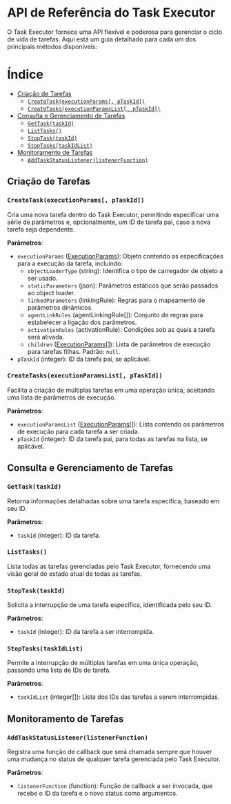 

# API de Referência do Task Executor

O Task Executor fornece uma API flexível e poderosa para gerenciar o ciclo de vida de tarefas. Aqui está um guia detalhado para cada um dos principais métodos disponíveis:

# Índice

- [Criação de Tarefas](#criação-de-tarefas)
    - [`CreateTask(executionParams[, pTaskId])`](#createtaskexecutionparams-ptaskid)
    - [`CreateTasks(executionParamsList[, pTaskId])`](#createtasksexecutionparamslist-ptaskid)
- [Consulta e Gerenciamento de Tarefas](#consulta-e-gerenciamento-de-tarefas)
    - [`GetTask(taskId)`](#gettasktaskid)
    - [`ListTasks()`](#listtasks)
    - [`StopTask(taskId)`](#stoptasktaskid)
    - [`StopTasks(taskIdList)`](#stoptaskstaskidlist)
- [Monitoramento de Tarefas](#monitoramento-de-tarefas)
    - [`AddTaskStatusListener(listenerFunction)`](#addtaskstatuslistenerlistenerfunction)

## Criação de Tarefas

### `CreateTask(executionParams[, pTaskId])`

Cria uma nova tarefa dentro do Task Executor, permitindo especificar uma série de parâmetros e, opcionalmente, um ID de tarefa pai, caso a nova tarefa seja dependente.

**Parâmetros**:
  - `executionParams` ([ExecutionParams](./execution-params.md)): Objeto contendo as especificações para a execução da tarefa, incluindo:
    - `objectLoaderType` (string): Identifica o tipo de carregador de objeto a ser usado.
    - `staticParameters` (json): Parâmetros estáticos que serão passados ao object loader.
    - `linkedParameters` (linkingRule): Regras para o mapeamento de parâmetros dinâmicos.
    - `agentLinkRules` (agentLinkingRule[]): Conjunto de regras para estabelecer a ligação dos parâmetros.
    - `activationRules` (activationRule): Condições sob as quais a tarefa será ativada.
    - `children` ([ExecutionParams](./execution-params.md)[]): Lista de parâmetros de execução para tarefas filhas. Padrão: `null`.
  - `pTaskId` (integer): ID da tarefa pai, se aplicável.

### `CreateTasks(executionParamsList[, pTaskId])`

Facilita a criação de múltiplas tarefas em uma operação única, aceitando uma lista de parâmetros de execução.

**Parâmetros**:
- `executionParamsList` ([ExecutionParams](./execution-params.md)[]): Lista contendo os parâmetros de execução para cada tarefa a ser criada.
- `pTaskId` (integer): ID da tarefa pai, para todas as tarefas na lista, se aplicável.

## Consulta e Gerenciamento de Tarefas

### `GetTask(taskId)`

Retorna informações detalhadas sobre uma tarefa específica, baseado em seu ID.

**Parâmetros**:
- `taskId` (integer): ID da tarefa.

### `ListTasks()`

Lista todas as tarefas gerenciadas pelo Task Executor, fornecendo uma visão geral do estado atual de todas as tarefas.

### `StopTask(taskId)`

Solicita a interrupção de uma tarefa específica, identificada pelo seu ID.

**Parâmetros**:
- `taskId` (integer): ID da tarefa a ser interrompida.

### `StopTasks(taskIdList)`

Permite a interrupção de múltiplas tarefas em uma única operação, passando uma lista de IDs de tarefa.

**Parâmetros**:
- `taskIdList` (integer[]): Lista dos IDs das tarefas a serem interrompidas.

## Monitoramento de Tarefas

### `AddTaskStatusListener(listenerFunction)`

Registra uma função de callback que será chamada sempre que houver uma mudança no status de qualquer tarefa gerenciada pelo Task Executor.

**Parâmetros**:
- `listenerFunction` (function): Função de callback a ser invocada, que recebe o ID da tarefa e o novo status como argumentos.